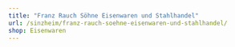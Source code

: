 ```yaml
---
title: "Franz Rauch Söhne Eisenwaren und Stahlhandel"
url: /sinzheim/franz-rauch-soehne-eisenwaren-und-stahlhandel/
shop: Eisenwaren
---
```

